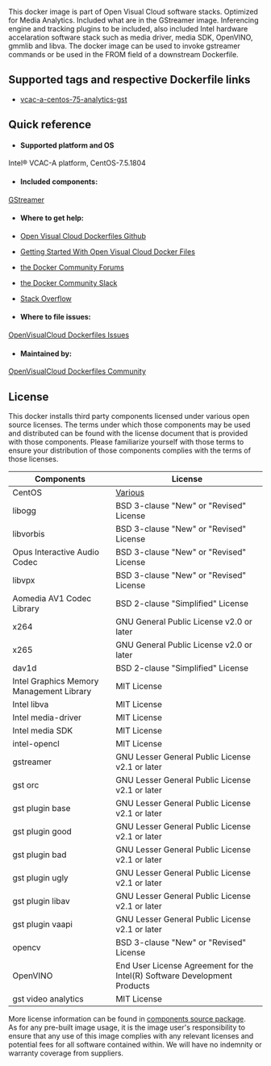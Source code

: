 This docker image is part of Open Visual Cloud software stacks. Optimized for Media Analytics. Included what are in the GStreamer image. Inferencing engine and tracking plugins to be included, also included Intel hardware accelaration software stack such as media driver, media SDK, OpenVINO, gmmlib and libva. The docker image can be used to invoke gstreamer commands or be used in the FROM field of a downstream Dockerfile. 

## Supported tags and respective Dockerfile links
 - [vcac-a-centos-75-analytics-gst](https://github.com/OpenVisualCloud/Dockerfiles/blob/master/VCAC-A/centos-7.5/analytics/gst/Dockerfile)

## Quick reference
- #### Supported platform and OS
Intel&reg; VCAC-A platform, CentOS-7.5.1804

- #### Included components:
[GStreamer](https://github.com/OpenVisualCloud/Dockerfiles/blob/master/doc/gst.md)	


- #### Where to get help:
- [Open Visual Cloud Dockerfiles Github](https://github.com/OpenVisualCloud/Dockerfiles)
- [Getting Started With Open Visual Cloud Docker Files](https://01.org/openvisualcloud/documents/get-started-docker)
- [the Docker Community Forums](https://forums.docker.com)
- [the Docker Community Slack](https://www.docker.com/docker-community)
- [Stack Overflow](https://stackoverflow.com/questions/tagged/docker)

-  #### Where to file issues:
[OpenVisualCloud Dockerfiles Issues](https://github.com/OpenVisualCloud/Dockerfiles/issues)

- #### Maintained by:
[OpenVisualCloud Dockerfiles Community](https://github.com/OpenVisualCloud/Dockerfiles/graphs/contributors)


## License
This docker installs third party components licensed under various open source licenses.  The terms under which those components may be used and distributed can be found with the license document that is provided with those components.  Please familiarize yourself with those terms to ensure your distribution of those components complies with the terms of those licenses.


| Components | License |
| ----- | ----- |
|CentOS| [Various](https://hub.docker.com/_/centos) |
|libogg|BSD 3-clause "New" or "Revised" License|
|libvorbis|BSD 3-clause "New" or "Revised" License|
|Opus Interactive Audio Codec|BSD 3-clause "New" or "Revised" License|
|libvpx|BSD 3-clause "New" or "Revised" License|
|Aomedia AV1 Codec Library|BSD 2-clause "Simplified" License|
|x264|GNU General Public License v2.0 or later|
|x265|GNU General Public License v2.0 or later|
|dav1d|BSD 2-clause "Simplified" License|
|Intel Graphics Memory Management Library| MIT License|
|Intel libva| MIT License
|Intel media-driver | MIT License|
|Intel media SDK|MIT License|
|intel-opencl | MIT License|
|gstreamer|GNU Lesser General Public License v2.1 or later|
|gst orc|GNU Lesser General Public License v2.1 or later|
|gst plugin base|GNU Lesser General Public License v2.1 or later|
|gst plugin good|GNU Lesser General Public License v2.1 or later|
|gst plugin bad|GNU Lesser General Public License v2.1 or later|
|gst plugin ugly|GNU Lesser General Public License v2.1 or later|
|gst plugin libav|GNU Lesser General Public License v2.1 or later|
|gst plugin vaapi|GNU Lesser General Public License v2.1 or later|
|opencv|BSD 3-clause "New" or "Revised" License|
|OpenVINO|End User License Agreement for the Intel(R) Software Development Products|
|gst video analytics|MIT License|


More license information can be found in [components source package](https://github.com/OpenVisualCloud/Dockerfiles-Resources).   
As for any pre-built image usage, it is the image user's responsibility to ensure that any use of this image complies with any relevant licenses and potential fees for all software contained within. We will have no indemnity or warranty coverage from suppliers.
